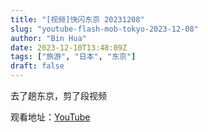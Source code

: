 ```yaml
---
title: "[视频]快闪东京 20231208"
slug: "youtube-flash-mob-tokyo-2023-12-08"
author: "Bin Hua"
date: 2023-12-10T13:48:09Z
tags: ["旅游", "日本", "东京"]
draft: false
---
```


去了趟东京，剪了段视频

观看地址：[YouTube](https://www.youtube.com/watch?v=CSkGn6vsu1Q)